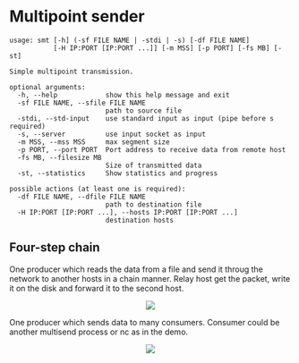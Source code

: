 # Multipoint sender

```
usage: smt [-h] (-sf FILE NAME | -stdi | -s) [-df FILE NAME]
           [-H IP:PORT [IP:PORT ...]] [-m MSS] [-p PORT] [-fs MB] [-st]

Simple multipoint transmission.

optional arguments:
  -h, --help            show this help message and exit
  -sf FILE NAME, --sfile FILE NAME
                        path to source file
  -stdi, --std-input    use standard input as input (pipe before s required)
  -s, --server          use input socket as input
  -m MSS, --mss MSS     max segment size
  -p PORT, --port PORT  Port address to receive data from remote host
  -fs MB, --filesize MB
                        Size of transmitted data
  -st, --statistics     Show statistics and progress

possible actions (at least one is required):
  -df FILE NAME, --dfile FILE NAME
                        path to destination file
  -H IP:PORT [IP:PORT ...], --hosts IP:PORT [IP:PORT ...]
                        destination hosts
```

## Four-step chain
One producer which reads the data from a file and send it throug the network to another hosts in a chain manner. Relay host get the packet, write it on the disk and forward it to the second host.  
<p align="center">
    <img src="https://mntw.github.io/multipoint-sender/demo-chain.svg">
</p>

One producer which sends data to many consumers. Consumer could be another multisend process or nc as in the demo.
<p align="center">
    <img src="https://mntw.github.io/multipoint-sender/demo-multipoint.svg">
</p>
